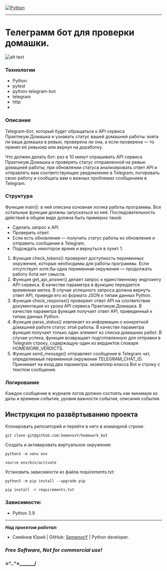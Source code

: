 [![Python](https://img.shields.io/badge/-Python-464646?style=flat&logo=Python&logoColor=ffffff&color=043A6B)](https://www.python.org/)

________
# Телеграмм бот для проверки домашки.

![alt text](https://pictures.s3.yandex.net/resources/Untitled_1668986958.png)

### Технологии
* Python
* pytest
* python-telegram-bot
* telegram
* http
* 

### Описание
Telegram-бот, который будет обращаться к API сервиса Практикум.Домашка и узнавать статус вашей домашней работы: взята ли ваша домашка в ревью, проверена ли она, а если проверена — то принял её ревьюер или вернул на доработку.

Что должен делать бот:
раз в 10 минут опрашивать API сервиса Практикум.Домашка и проверять статус отправленной на ревью домашней работы;
при обновлении статуса анализировать ответ API и отправлять вам соответствующее уведомление в Telegram;
логировать свою работу и сообщать вам о важных проблемах сообщением в Telegram.

### Структура
Функция main(): в ней описана основная логика работы программы. Все остальные функции должны запускаться из неё. Последовательность действий в общем виде должна быть примерно такой:
* Сделать запрос к API.
* Проверить ответ.
* Если есть обновления — получить статус работы из обновления и отправить сообщение в Telegram.
* Подождать некоторое время и вернуться в пункт 1.
1. Функция check_tokens() проверяет доступность переменных окружения, которые необходимы для работы программы. Если отсутствует хотя бы одна переменная окружения — продолжать работу бота нет смысла.
2. Функция get_api_answer() делает запрос к единственному эндпоинту API-сервиса. В качестве параметра в функцию передается временная метка. В случае успешного запроса должна вернуть ответ API, приведя его из формата JSON к типам данных Python.
3. Функция check_response() проверяет ответ API на соответствие документации из урока API сервиса Практикум.Домашка. В качестве параметра функция получает ответ API, приведенный к типам данных Python.
4. Функция parse_status() извлекает из информации о конкретной домашней работе статус этой работы. В качестве параметра функция получает только один элемент из списка домашних работ. В случае успеха, функция возвращает подготовленную для отправки в Telegram строку, содержащую один из вердиктов словаря HOMEWORK_VERDICTS.
5. Функция send_message() отправляет сообщение в Telegram чат, определяемый переменной окружения TELEGRAM_CHAT_ID. Принимает на вход два параметра: экземпляр класса Bot и строку с текстом сообщения.

### Логирование
Каждое сообщение в журнале логов должно состоять как минимум из
даты и времени события,
уровня важности события,
описания события.

## Инструкция по развёртыванию проекта

Клонировать репозиторий и перейти в него в командной строке:

```
git clone git@github.com:SemenovY/homework_bot
```

Создать и активировать виртуальное окружение:

```
python3 -m venv env

source env/bin/activate
```

Установить зависимости из файла requirements.txt:

```
python3 -m pip install --upgrade pip

pip install -r requirements.txt
```

### Зависимости:

* Python 3.9

_____________
***Над проектом работал:***
* Семёнов Юрий | GitHub: [SemenovY](https://github.com/SemenovY) | Python developer.

### *Free Software, Not for commercial use!*
### =^..^=______/
